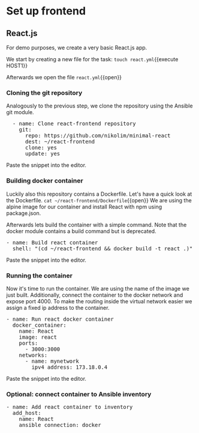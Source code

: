 # Set up frontend

## React.js

For demo purposes, we create a very basic React.js app.

We start by creating a new file for the task:
`touch react.yml`{{execute HOST1}}

Afterwards we open the file
`react.yml`{{open}}

### Cloning the git repository

Analogously to the previous step, we clone the repository using the Ansible git module.

<pre class="file" data-target="clipboard">
  - name: Clone react-frontend repository
    git:
      repo: https://github.com/nikolim/minimal-react
      dest: ~/react-frontend
      clone: yes
      update: yes
</pre>
Paste the snippet into the editor.

### Building docker container

Luckily also this repository contains a Dockerfile.
Let's have a quick look at the Dockerfile.
`cat ~/react-frontend/Dockerfile`{{open}}
We are using the alpine image for our container and install React with npm using package.json.

Afterwards lets build the container with a simple command. Note that the docker module contains a build command but is deprecated.
<pre class="file" data-target="clipboard">
- name: Build react container 
  shell: "(cd ~/react-frontend && docker build -t react .)"
</pre>

Paste the snippet into the editor.

### Running the container

Now it's time to run the container.
We are using the name of the image we just built. Additionally, connect the container to the docker network and expose port 4000.
To make the routing inside the virtual network easier we assign a fixed ip address to the container.

<pre class="file" data-target="clipboard">
- name: Run react docker container
  docker_container:
    name: React
    image: react
    ports: 
      - 3000:3000
    networks:
      - name: mynetwork
        ipv4_address: 173.18.0.4
</pre>

Paste the snippet into the editor.


### Optional: connect container to Ansible inventory

<pre class="file" data-target="clipboard">
- name: Add react container to inventory
  add_host:
    name: React
    ansible_connection: docker
</pre>

